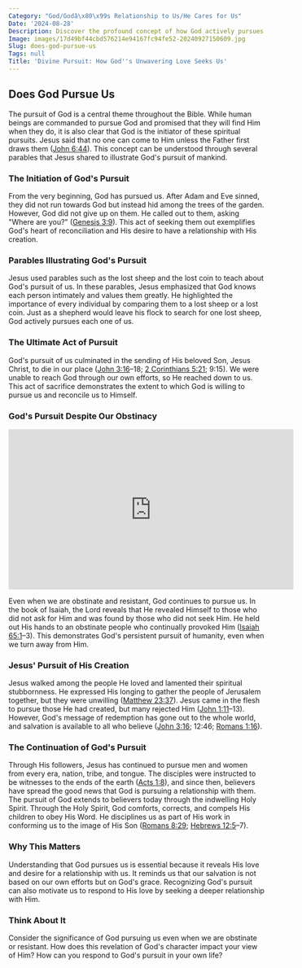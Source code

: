 ```yaml
---
Category: "God/Godâ\x80\x99s Relationship to Us/He Cares for Us"
Date: '2024-08-28'
Description: Discover the profound concept of how God actively pursues us with love and grace, exploring the divine pursuit of humanity and the significance of this spiritual journey.
Image: images/17d49bf44cbd576214e94167fc94fe52-20240927150609.jpg
Slug: does-god-pursue-us
Tags: null
Title: 'Divine Pursuit: How God''s Unwavering Love Seeks Us'
---
```


## Does God Pursue Us

The pursuit of God is a central theme throughout the Bible. While human beings are commanded to pursue God and promised that they will find Him when they do, it is also clear that God is the initiator of these spiritual pursuits. Jesus said that no one can come to Him unless the Father first draws them ([John 6:44](https://www.bibleref.com/John/6/John-6-44.html)). This concept can be understood through several parables that Jesus shared to illustrate God's pursuit of mankind.

### The Initiation of God's Pursuit

From the very beginning, God has pursued us. After Adam and Eve sinned, they did not run towards God but instead hid among the trees of the garden. However, God did not give up on them. He called out to them, asking "Where are you?" ([Genesis 3:9](https://www.bibleref.com/Genesis/3/Genesis-3-9.html)). This act of seeking them out exemplifies God's heart of reconciliation and His desire to have a relationship with His creation.

### Parables Illustrating God's Pursuit

Jesus used parables such as the lost sheep and the lost coin to teach about God's pursuit of us. In these parables, Jesus emphasized that God knows each person intimately and values them greatly. He highlighted the importance of every individual by comparing them to a lost sheep or a lost coin. Just as a shepherd would leave his flock to search for one lost sheep, God actively pursues each one of us.

### The Ultimate Act of Pursuit

God's pursuit of us culminated in the sending of His beloved Son, Jesus Christ, to die in our place ([John 3:16](https://www.bibleref.com/John/3/John-3-16.html)–18; [2 Corinthians 5:21](https://www.bibleref.com/2-Corinthians/5/2-Corinthians-5-21.html); 9:15). We were unable to reach God through our own efforts, so He reached down to us. This act of sacrifice demonstrates the extent to which God is willing to pursue us and reconcile us to Himself.

### God's Pursuit Despite Our Obstinacy


<iframe width="560" height="315" src="https://www.youtube.com/embed/IqKXH_MhJXg" frameborder="0" allow="autoplay; encrypted-media" allowfullscreen></iframe>


Even when we are obstinate and resistant, God continues to pursue us. In the book of Isaiah, the Lord reveals that He revealed Himself to those who did not ask for Him and was found by those who did not seek Him. He held out His hands to an obstinate people who continually provoked Him ([Isaiah 65:1](https://www.bibleref.com/Isaiah/65/Isaiah-65-1.html)–3). This demonstrates God's persistent pursuit of humanity, even when we turn away from Him.

### Jesus' Pursuit of His Creation

Jesus walked among the people He loved and lamented their spiritual stubbornness. He expressed His longing to gather the people of Jerusalem together, but they were unwilling ([Matthew 23:37](https://www.bibleref.com/Matthew/23/Matthew-23-37.html)). Jesus came in the flesh to pursue those He had created, but many rejected Him ([John 1:11](https://www.bibleref.com/John/1/John-1-11.html)–13). However, God's message of redemption has gone out to the whole world, and salvation is available to all who believe ([John 3:16](https://www.bibleref.com/John/3/John-3-16.html); 12:46; [Romans 1:16](https://www.bibleref.com/Romans/1/Romans-1-16.html)).

### The Continuation of God's Pursuit

Through His followers, Jesus has continued to pursue men and women from every era, nation, tribe, and tongue. The disciples were instructed to be witnesses to the ends of the earth ([Acts 1:8](https://www.bibleref.com/Acts/1/Acts-1-8.html)), and since then, believers have spread the good news that God is pursuing a relationship with them. The pursuit of God extends to believers today through the indwelling Holy Spirit. Through the Holy Spirit, God comforts, corrects, and compels His children to obey His Word. He disciplines us as part of His work in conforming us to the image of His Son ([Romans 8:29](https://www.bibleref.com/Romans/8/Romans-8-29.html); [Hebrews 12:5](https://www.bibleref.com/Hebrews/12/Hebrews-12-5.html)–7).

### Why This Matters

Understanding that God pursues us is essential because it reveals His love and desire for a relationship with us. It reminds us that our salvation is not based on our own efforts but on God's grace. Recognizing God's pursuit can also motivate us to respond to His love by seeking a deeper relationship with Him.

### Think About It

Consider the significance of God pursuing us even when we are obstinate or resistant. How does this revelation of God's character impact your view of Him? How can you respond to God's pursuit in your own life?